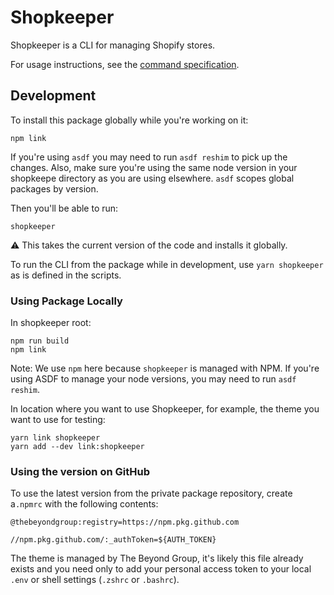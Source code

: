 # Shopkeeper

Shopkeeper is a CLI for managing Shopify stores.

For usage instructions, see the [command specification](docs/cli.md).

## Development

To install this package globally while you're working on it:

```
npm link
```
If you're using `asdf` you may need to run `asdf reshim` to pick up the changes.
Also, make sure you're using the same node version in your shopkeepe directory
as you are using elsewhere. `asdf` scopes global packages by version.

Then you'll be able to run:

```
shopkeeper
```

⚠️ This takes the current version of the code and installs it globally.

To run the CLI from the package while in development, use `yarn shopkeeper ` as is defined
in the scripts.

### Using Package Locally

In shopkeeper root:
```
npm run build
npm link
```
Note: We use `npm` here because `shopkeeper` is managed with NPM.
If you're using ASDF to manage your node versions, you may need to run `asdf reshim`.

In location where you want to use Shopkeeper, for example, the theme you want to use for testing:
```
yarn link shopkeeper
yarn add --dev link:shopkeeper
```

### Using the version on GitHub
To use the latest version from the private package repository, create a`.npmrc`
with the following contents:

```
@thebeyondgroup:registry=https://npm.pkg.github.com

//npm.pkg.github.com/:_authToken=${AUTH_TOKEN}
```

The theme is managed by The Beyond Group, it's likely this file already exists and you need only to
add your personal access token to your local `.env` or shell settings (`.zshrc` or `.bashrc`).
